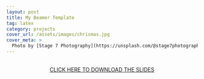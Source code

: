 ```yaml
---
layout: post
title: My Beamer Template
tag: latex
category: projects
cover_url: /assets/images/chrismas.jpg
cover_meta: >
  Photo by [Stage 7 Photography](https://unsplash.com/@stage7photography)
---
```


<br>
<center><a href="{{ site.baseurl }}/assets/projects/beamer_template.pdf">CLICK HERE TO DOWNLOAD THE SLIDES</a></center>